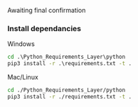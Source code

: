 Awaiting final confirmation

### Install dependancies
Windows
```bat
cd .\Python_Requirements_Layer\python
pip3 install -r .\requirements.txt -t .
```

Mac/Linux
```sh
cd ./Python_Requirements_Layer/python
pip3 install -r ./requirements.txt -t .
```